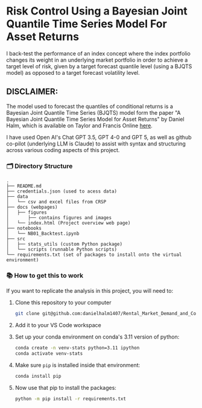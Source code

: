 # Risk Control Using a Bayesian Joint Quantile Time Series Model For Asset Returns
I back-test the performance of an index concept where the index portfolio changes its weight in an underlying market portfolio in order to achieve a target level of risk, given by a target forecast quantile level (using a BJQTS model) as opposed to a target forecast volatility level.

## DISCLAIMER:

The model used to forecast the quantiles of conditional returns is a Bayesian Joint Quantile Time Series (BJQTS) model form the paper "A Bayesian Joint Quantile Time Series Model for Asset Returns" by Daniel Halm, which is available on Taylor and Francis Online [here](https://www.tandfonline.com/doi/abs/10.1080/07350015.2020.1766470).

I have used Open AI's Chat GPT 3.5, GPT 4-0 and GPT 5, as well as github co-pilot (underlying LLM is Claude) to assist with syntax and structuring across various coding aspects of this project. 

###  🗂️ Directory Structure
```plaintext
.
├── README.md
├── credentials.json (used to acess data)
├── data
│   └── csv and excel files from CRSP
├── docs (webpages)
│   ├── figures
│       ├── contains figures and images
│   └── index.html (Project overview web page)
├── notebooks
│   └── NB01_Backtest.ipynb
├── src
│   ├── stats_utils (custom Python package)
│   └── scripts (runnable Python scripts)
└── requirements.txt (set of packages to install onto the virtual environment)

```
### 📚 How to get this to work

If you want to replicate the analysis in this project, you will need to:

1. Clone this repository to your computer
    ```bash
    git clone git@github.com:danielhalm1407/Rental_Market_Demand_and_Cost_Inference.git
    ```
2. Add it to your VS Code workspace
3. Set up your conda environment on conda's 3.11 version of python:

    ```bash
    conda create -n venv-stats python=3.11 ipython
    conda activate venv-stats
    ```
4. Make sure `pip` is installed inside that environment:

    ```bash
    conda install pip
    ```

5. Now use that pip to install the packages:

    ```bash
    python -m pip install -r requirements.txt
    ```
